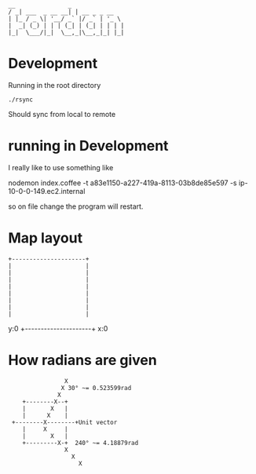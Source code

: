     __               _             
    / _| ___  _ __ __| | __ _ _ __  
    | |_ / _ \| '__/ _` |/ _` | '_ \
    |  _| (_) | | | (_| | (_| | | | |
    |_|  \___/|_|  \__,_|\__,_|_| |_|


# Development

Running in the root directory

`./rsync`

Should sync from local to remote

# running in Development

I really like to use something like

  nodemon index.coffee -t a83e1150-a227-419a-8113-03b8de85e597 -s ip-10-0-0-149.ec2.internal

so on file change the program will restart.

# Map layout
    +---------------------+
    |                     |
    |                     |
    |                     |
    |                     |
    |                     |
    |                     |
    |                     |
    |                     |
y:0 +---------------------+
    x:0

# How radians are given


                    X
                   X 30° ~= 0.523599rad
                  X
        +--------X--+
        |       X   |
        |      X    |
     +--------X--------+Unit vector
        |     X     |
        |       X   |
        +---------X-+  240° ~= 4.18879rad
                    X
                      X
                        X
